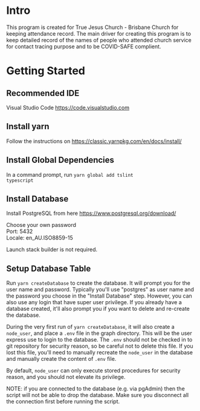 # Intro
This program is created for True Jesus Church - Brisbane Church for keeping attendance record. The main driver for
creating this program is to keep detailed record of the names of people who attended church service for contact
tracing purpose and to be COVID-SAFE complient.

# Getting Started

## Recommended IDE
Visual Studio Code https://code.visualstudio.com

## Install yarn
Follow the instructions on https://classic.yarnpkg.com/en/docs/install/

## Install Global Dependencies
In a command prompt, run <Code>yarn global add tslint typescript</code>

## Install Database
Install PostgreSQL from here https://www.postgresql.org/download/

Choose your own password<br>
Port: 5432 <br>
Locale: en_AU.ISO8859-15

Launch stack builder is not required.

## Setup Database Table

Run <Code>yarn createDatabase</code> to create the database. It will prompt you for the user name and password.
Typically you'll use "postgres" as user name and the password you choose in the "Install Database" step. However,
you can also use any login that have super user privilege. If you already have a database created, it'll also
prompt you if you want to delete and re-create the database.

During the very first run of <code>yarn createDatabase</code>, it will also create a <code>node_user</code>, and
place a <code>.env</code> file in the graph directory. This will be the user express use to login to the database.
The <code>.env</code> should not be checked in to git repository for security reason, so be careful not to delete
this file. If you lost this file, you'll need to manually recreate the <code>node_user</code> in the database and
manually create the content of <code>.env</code> file.

By default, <code>node_user</code> can only execute stored procedures for security reason, and you should not
elevate its privilege.

NOTE: if you are connected to the database (e.g. via pgAdmin) then the script will not be able to drop the database.
Make sure you disconnect all the connection first before running the script.